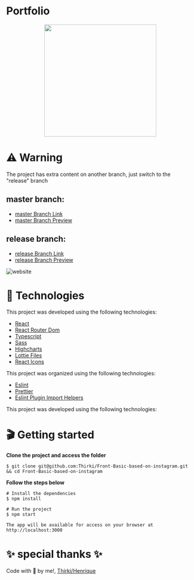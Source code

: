 # Portfolio
<p align="center">
  <img height="300px" src="https://user-images.githubusercontent.com/69635807/161143745-b903e782-9112-4fb0-8d6e-e92fee95f525.png">
</p>

# ⚠️ Warning #
The project has extra content on another branch, just switch to the "release" branch

## master branch:
* [master Branch Link](https://github.com/Thirki/Front-Basic-based-on-instagram/tree/master)
* [master Branch Preview](https://squid-instagram-feed.netlify.app/)

## release branch:
* [release Branch Link](https://github.com/Thirki/Front-Basic-based-on-instagram/tree/release)
* [release Branch Preview](https://release-squid-instagram-feed.netlify.app/)

![website](https://user-images.githubusercontent.com/69635807/162641845-08506561-2486-40b5-a4c6-71b220e2f062.jpg)

# 📁 Technologies #
This project was developed using the following technologies:

* [React](https://reactjs.org/)
* [React Router Dom](https://reactrouter.com/docs/en/v6/getting-started/overview)
* [Typescript](https://www.typescriptlang.org/)
* [Sass](https://sass-lang.com/)
* [Highcharts](https://www.highcharts.com/)
* [Lottie Files](https://lottiefiles.com/)
* [React Icons](https://react-icons.github.io/react-icons)

This project was organized using the following technologies:

* [Eslint](https://eslint.org/)
* [Prettier](https://prettier.io/)
* [Eslint Plugin Import Helpers](https://www.npmjs.com/package/eslint-plugin-import-helpers)

This project was developed using the following technologies:

# 🎬 Getting started #
**Clone the project and access the folder**
~~~
$ git clone git@github.com:Thirki/Front-Basic-based-on-instagram.git && cd Front-Basic-based-on-instagram
~~~
**Follow the steps below**
~~~
# Install the dependencies
$ npm install
~~~

~~~
# Run the project
$ npm start
~~~

~~~
The app will be available for access on your browser at http://localhost:3000
~~~
# ✨ special thanks ✨ #
Code with 💜 by me!, [Thirki/Henrique](https://www.linkedin.com/in/thirki/)
